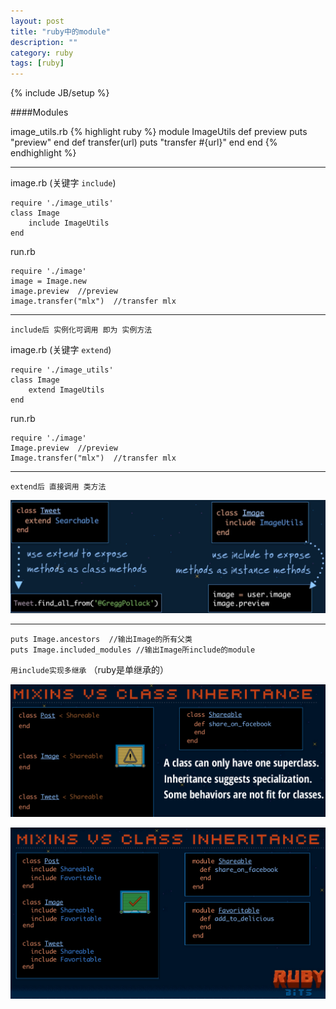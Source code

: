 ```yaml
---
layout: post
title: "ruby中的module"
description: ""
category: ruby
tags: [ruby]
---
```

{% include JB/setup %}

####Modules

image_utils.rb
{% highlight ruby %}
module ImageUtils
    def preview
        puts "preview"
    end
    def transfer(url)
        puts "transfer #{url}" 
    end
end
{% endhighlight %}
___

image.rb (关键字 `include`)
    
    require './image_utils'
    class Image
        include ImageUtils
    end
    
run.rb
    
    require './image'
    image = Image.new
    image.preview  //preview
    image.transfer("mlx")  //transfer mlx

___
  
    include后 实例化可调用 即为 实例方法

image.rb (关键字 `extend`)
    
    require './image_utils'
    class Image
        extend ImageUtils
    end
    
run.rb
    
    require './image'
    Image.preview  //preview
    Image.transfer("mlx")  //transfer mlx

___
  
    extend后 直接调用 类方法

![extend vs include](/article_images/extend-vs-include.png)

___

    puts Image.ancestors  //输出Image的所有父类
    puts Image.included_modules //输出Image所include的module 


`用include实现多继承` （ruby是单继承的）

![继承 not good](/article_images/inheritance-not-good.png)

![继承 good](/article_images/inheritance-good.png)

